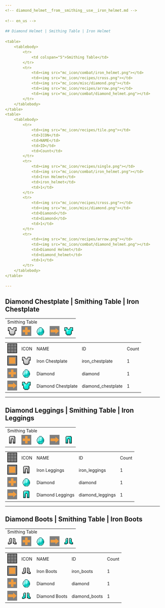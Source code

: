```yaml
---
<!-- diamond_helmet__from__smithing__use__iron_helmet.md -->

<!-- en_us -->

## Diamond Helmet | Smithing Table | Iron Helmet

<table>
	<tablebody>
		<tr>
			<td colspan="5">Smithing Table</td>
		</tr>
		<tr>
			<td><img src="mc_icon/combat/iron_helmet.png"></td>
			<td><img src="mc_icon/recipes/cross.png"></td>
			<td><img src="mc_icon/misc/diamond.png"></td>
			<td><img src="mc_icon/recipes/arrow.png"></td>
			<td><img src="mc_icon/combat/diamond_helmet.png"></td>
		</tr>
	</tablebody>
</table>
<table>
	<tablebody>
		<tr>
			<td><img src="mc_icon/recipes/tile.png"></td>
			<td>ICON</td>
			<td>NAME</td>
			<td>ID</td>
			<td>Count</td>
		</tr>
		<tr>
			<td><img src="mc_icon/recipes/single.png"></td>
			<td><img src="mc_icon/combat/iron_helmet.png"></td>
			<td>Iron Helmet</td>
			<td>iron_helmet</td>
			<td>1</td>
		</tr>
		<tr>
			<td><img src="mc_icon/recipes/cross.png"></td>
			<td><img src="mc_icon/misc/diamond.png"></td>
			<td>Diamond</td>
			<td>diamond</td>
			<td>1</td>
		</tr>
		<tr>
			<td><img src="mc_icon/recipes/arrow.png"></td>
			<td><img src="mc_icon/combat/diamond_helmet.png"></td>
			<td>Diamond Helmet</td>
			<td>diamond_helmet</td>
			<td>1</td>
		</tr>
	</tablebody>
</table>

---
```

<!-- diamond_chestplate__from__smithing__use__iron_chestplate.md -->

<!-- en_us -->

## Diamond Chestplate | Smithing Table | Iron Chestplate

<table>
	<tablebody>
		<tr>
			<td colspan="5">Smithing Table</td>
		</tr>
		<tr>
			<td><img src="mc_icon/combat/iron_chestplate.png"></td>
			<td><img src="mc_icon/recipes/cross.png"></td>
			<td><img src="mc_icon/misc/diamond.png"></td>
			<td><img src="mc_icon/recipes/arrow.png"></td>
			<td><img src="mc_icon/combat/diamond_chestplate.png"></td>
		</tr>
	</tablebody>
</table>
<table>
	<tablebody>
		<tr>
			<td><img src="mc_icon/recipes/tile.png"></td>
			<td>ICON</td>
			<td>NAME</td>
			<td>ID</td>
			<td>Count</td>
		</tr>
		<tr>
			<td><img src="mc_icon/recipes/single.png"></td>
			<td><img src="mc_icon/combat/iron_chestplate.png"></td>
			<td>Iron Chestplate</td>
			<td>iron_chestplate</td>
			<td>1</td>
		</tr>
		<tr>
			<td><img src="mc_icon/recipes/cross.png"></td>
			<td><img src="mc_icon/misc/diamond.png"></td>
			<td>Diamond</td>
			<td>diamond</td>
			<td>1</td>
		</tr>
		<tr>
			<td><img src="mc_icon/recipes/arrow.png"></td>
			<td><img src="mc_icon/combat/diamond_chestplate.png"></td>
			<td>Diamond Chestplate</td>
			<td>diamond_chestplate</td>
			<td>1</td>
		</tr>
	</tablebody>
</table>

---
<!-- diamond_leggings__from__smithing__use__iron_leggings.md -->

<!-- en_us -->

## Diamond Leggings | Smithing Table | Iron Leggings

<table>
	<tablebody>
		<tr>
			<td colspan="5">Smithing Table</td>
		</tr>
		<tr>
			<td><img src="mc_icon/combat/iron_leggings.png"></td>
			<td><img src="mc_icon/recipes/cross.png"></td>
			<td><img src="mc_icon/misc/diamond.png"></td>
			<td><img src="mc_icon/recipes/arrow.png"></td>
			<td><img src="mc_icon/combat/diamond_leggings.png"></td>
		</tr>
	</tablebody>
</table>
<table>
	<tablebody>
		<tr>
			<td><img src="mc_icon/recipes/tile.png"></td>
			<td>ICON</td>
			<td>NAME</td>
			<td>ID</td>
			<td>Count</td>
		</tr>
		<tr>
			<td><img src="mc_icon/recipes/single.png"></td>
			<td><img src="mc_icon/combat/iron_leggings.png"></td>
			<td>Iron Leggings</td>
			<td>iron_leggings</td>
			<td>1</td>
		</tr>
		<tr>
			<td><img src="mc_icon/recipes/cross.png"></td>
			<td><img src="mc_icon/misc/diamond.png"></td>
			<td>Diamond</td>
			<td>diamond</td>
			<td>1</td>
		</tr>
		<tr>
			<td><img src="mc_icon/recipes/arrow.png"></td>
			<td><img src="mc_icon/combat/diamond_leggings.png"></td>
			<td>Diamond Leggings</td>
			<td>diamond_leggings</td>
			<td>1</td>
		</tr>
	</tablebody>
</table>

---
<!-- diamond_boots__from__smithing__use__iron_boots.md -->

<!-- en_us -->

## Diamond Boots | Smithing Table | Iron Boots

<table>
	<tablebody>
		<tr>
			<td colspan="5">Smithing Table</td>
		</tr>
		<tr>
			<td><img src="mc_icon/combat/iron_boots.png"></td>
			<td><img src="mc_icon/recipes/cross.png"></td>
			<td><img src="mc_icon/misc/diamond.png"></td>
			<td><img src="mc_icon/recipes/arrow.png"></td>
			<td><img src="mc_icon/combat/diamond_boots.png"></td>
		</tr>
	</tablebody>
</table>
<table>
	<tablebody>
		<tr>
			<td><img src="mc_icon/recipes/tile.png"></td>
			<td>ICON</td>
			<td>NAME</td>
			<td>ID</td>
			<td>Count</td>
		</tr>
		<tr>
			<td><img src="mc_icon/recipes/single.png"></td>
			<td><img src="mc_icon/combat/iron_boots.png"></td>
			<td>Iron Boots</td>
			<td>iron_boots</td>
			<td>1</td>
		</tr>
		<tr>
			<td><img src="mc_icon/recipes/cross.png"></td>
			<td><img src="mc_icon/misc/diamond.png"></td>
			<td>Diamond</td>
			<td>diamond</td>
			<td>1</td>
		</tr>
		<tr>
			<td><img src="mc_icon/recipes/arrow.png"></td>
			<td><img src="mc_icon/combat/diamond_boots.png"></td>
			<td>Diamond Boots</td>
			<td>diamond_boots</td>
			<td>1</td>
		</tr>
	</tablebody>
</table>

